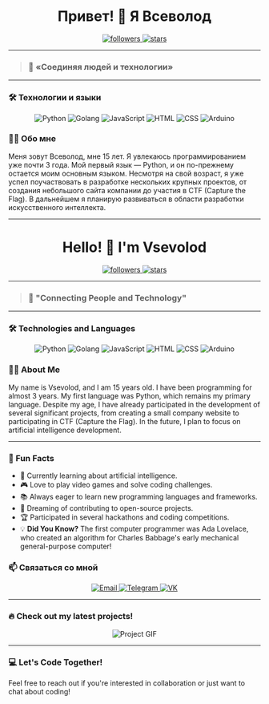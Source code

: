 <h1 align="center">Привет! 👋 Я Всеволод</h1>

<p align="center">
  <a href="https://github.com/seli0n0?tab=followers">
    <img src="https://img.shields.io/github/followers/seli0n0?label=Followers" alt="followers">
  </a>
  <a href="https://github.com/seli0n0?tab=repositories">
    <img src="https://img.shields.io/github/stars/seli0n0?label=Stars" alt="stars">
  </a>
</p>

---

> ### 🌟 «Соединяя людей и технологии»

---

### 🛠️ Технологии и языки

<p align="center">
  <img src="https://img.shields.io/badge/-Python-333?style=for-the-badge&logo=python" alt="Python" />
  <img src="https://img.shields.io/badge/-Golang-333?style=for-the-badge&logo=go" alt="Golang" />
  <img src="https://img.shields.io/badge/-JavaScript-333?style=for-the-badge&logo=javascript" alt="JavaScript" />
  <img src="https://img.shields.io/badge/-HTML-333?style=for-the-badge&logo=html5" alt="HTML" />
  <img src="https://img.shields.io/badge/-CSS-333?style=for-the-badge&logo=css3&logoColor=blue" alt="CSS" />
  <img src="https://img.shields.io/badge/-Arduino-00979D?style=for-the-badge&logo=Arduino&logoColor=white" alt="Arduino" />

</p>

### 👨‍💻 Обо мне

Меня зовут Всеволод, мне 15 лет. Я увлекаюсь программированием уже почти 3 года. Мой первый язык — Python, и он по-прежнему остается моим основным языком. Несмотря на свой возраст, я уже успел поучаствовать в разработке нескольких крупных проектов, от создания небольшого сайта компании до участия в CTF (Capture the Flag). В дальнейшем я планирую развиваться в области разработки искусственного интеллекта.

---

<h1 align="center">Hello! 👋 I'm Vsevolod</h1>

<p align="center">
  <a href="https://github.com/seli0n0?tab=followers">
    <img src="https://img.shields.io/github/followers/seli0n0?label=Followers" alt="followers">
  </a>
  <a href="https://github.com/seli0n0?tab=repositories">
    <img src="https://img.shields.io/github/stars/seli0n0?label=Stars" alt="stars">
  </a>
</p>

---

> ### 🌟 "Connecting People and Technology"

---

### 🛠️ Technologies and Languages

<p align="center">
  <img src="https://img.shields.io/badge/-Python-333?style=for-the-badge&logo=python" alt="Python" />
  <img src="https://img.shields.io/badge/-Golang-333?style=for-the-badge&logo=go" alt="Golang" />
  <img src="https://img.shields.io/badge/-JavaScript-333?style=for-the-badge&logo=javascript" alt="JavaScript" />
  <img src="https://img.shields.io/badge/-HTML-333?style=for-the-badge&logo=html5" alt="HTML" />
  <img src="https://img.shields.io/badge/-CSS-333?style=for-the-badge&logo=css3&logoColor=blue" alt="CSS" />
  <img src="https://img.shields.io/badge/-Arduino-00979D?style=for-the-badge&logo=Arduino&logoColor=white" alt="Arduino" />
</p>

### 👨‍💻 About Me

My name is Vsevolod, and I am 15 years old. I have been programming for almost 3 years. My first language was Python, which remains my primary language. Despite my age, I have already participated in the development of several significant projects, from creating a small company website to participating in CTF (Capture the Flag). In the future, I plan to focus on artificial intelligence development.

---

### 🎉 Fun Facts

- 🌱 Currently learning about artificial intelligence.
- 🎮 Love to play video games and solve coding challenges.
- 📚 Always eager to learn new programming languages and frameworks.
- 🚀 Dreaming of contributing to open-source projects.
- 🏆 Participated in several hackathons and coding competitions.
- 💡 **Did You Know?** The first computer programmer was Ada Lovelace, who created an algorithm for Charles Babbage's early mechanical general-purpose computer!

### 📫 Связаться со мной

<p align="center">
  <a href="mailto:selvsevolod@gmail.com">
    <img src="https://img.shields.io/badge/-Email-D14836?style=for-the-badge&logo=gmail&logoColor=white" alt="Email" />
  </a>
  <a href="https://t.me/vsevolodss">
    <img src="https://img.shields.io/badge/-Telegram-2CA5E0?style=for-the-badge&logo=telegram&logoColor=white" alt="Telegram" />
  </a>
  <a href="https://vk.com/se1ion">
    <img src="https://img.shields.io/badge/-VK-4680C2?style=for-the-badge&logo=vk&logoColor=white" alt="VK" />
  </a>
</p>

---

### 🔥 Check out my latest projects!
<p align="center">
  <img src="https://user-images.githubusercontent.com/yourusername/yourproject.gif" alt="Project GIF" />
</p>

---

### 💻 Let's Code Together!

Feel free to reach out if you're interested in collaboration or just want to chat about coding!
